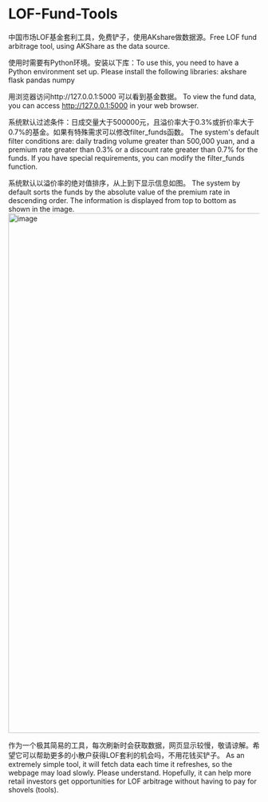 # LOF-Fund-Tools
中国市场LOF基金套利工具，免费铲子，使用AKshare做数据源。Free LOF fund arbitrage tool,  using AKShare as the data source.

使用时需要有Python环境。安装以下库：To use this, you need to have a Python environment set up. Please install the following libraries:
akshare
flask
pandas
numpy

用浏览器访问http://127.0.0.1:5000 可以看到基金数据。  To view the fund data, you can access http://127.0.0.1:5000 in your web browser.

系统默认过滤条件：日成交量大于500000元，且溢价率大于0.3%或折价率大于0.7%的基金。如果有特殊需求可以修改filter_funds函数。
The system's default filter conditions are: daily trading volume greater than 500,000 yuan, and a premium rate greater than 0.3% or a discount rate greater than 0.7% for the funds. If you have special requirements, you can modify the filter_funds function.

系统默认以溢价率的绝对值排序，从上到下显示信息如图。
The system by default sorts the funds by the absolute value of the premium rate in descending order. The information is displayed from top to bottom as shown in the image.
<img width="1040" alt="image" src="https://github.com/mydreamworldpolly/LOF-Fund-Tools/assets/35619739/ec59d225-cfe4-4315-b085-2763a5a18159">

作为一个极其简易的工具，每次刷新时会获取数据，网页显示较慢，敬请谅解。希望它可以帮助更多的小散户获得LOF套利的机会吗，不用花钱买铲子。
As an extremely simple tool, it will fetch data each time it refreshes, so the webpage may load slowly. Please understand. Hopefully, it can help more retail investors get opportunities for LOF arbitrage without having to pay for shovels (tools).
